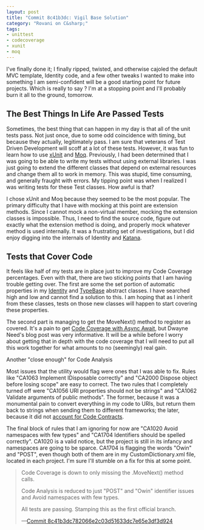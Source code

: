 ```yaml
---
layout: post
title: "Commit 8c41b3dc: Vigil Base Solution"
category: "Rovani on C&sharp;"
tags:
- unittest
- codecoverage
- xunit
- moq
---
```


I've finally done it; I finally ripped, twisted, and otherwise cajoled the default MVC template, Identity code, and a few other tweaks I wanted to make into something I am semi-confident will be a good starting point for future projects. Which is really to say ? I'm at a stopping point and I'll probably burn it all to the ground, tomorrow.

## The Best Things In Life Are Passed Tests

Sometimes, the best thing that can happen in my day is that all of the unit tests pass. Not just once, due to some odd coincidence with timing,
but because they actually, legitimately pass. I am sure that veterans of Test Driven Development will scoff at a lot of these tests. However,
it was fun to learn how to use [xUnit](https://xunit.github.io/) and [Moq](http://www.moqthis.com/). Previously, I had been determined that I was going to be able to write my tests without using
external libraries. I was just going to extend the different classes that depend on external resources and change them all to work in memory.
This was stupid, time consuming, and generally fraught with errors. My tipping point was when I realized I was writing tests for these Test classes.
How awful is that?

I chose xUnit and Moq because they seemed to be the most popular. The primary difficulty that I have with mocking at this point are extension methods.
Since I cannot mock a non-virtual member, mocking the extension classes is impossible. Thus, I need to find the source code, figure out exactly what
the extension method is doing, and properly mock whatever method is used internally. It was a frustrating set of investigations, but I did enjoy digging
into the internals of Identity and [Katana](https://katanaproject.codeplex.com/).

## Tests that Cover Code

It feels like half of my tests are in place just to improve my Code Coverage percentages. Even with that, there are two sticking points that I
am having trouble getting over. The first are some the set portion of automatic properties in my [Identity](https://github.com/drovani/Vigil/blob/VigilBaseSolution/Vigil.Data/Vigil.Data.Core/Identity.cs)
and [TypeBase](https://github.com/drovani/Vigil/blob/VigilBaseSolution/Vigil.Data/Vigil.Data.Core/TypeBase.cs) abstract classes. I have searched
high and low and cannot find a solution to this. I am hoping that as I inherit from these classes, tests on those new classes will happen to start
covering these properties.

The second part is managing to get the MoveNext() method to register as covered. It's a pain to get [Code Coverage with Async Await](http://blogs.msdn.com/b/dwayneneed/archive/2014/11/17/code-coverage-with-async-await.aspx),
but Dwayne Need's blog post was very informative. It will be a while before I worry about getting that in depth with the code coverage that I
will need to put all this work together for what amounts to no (seemingly) real gain.

Another "close enough" for Code Analysis

Most issues that the utility would flag were ones that I was able to fix. Rules like "CA1063 Implement IDisposable correctly" and "CA2000 Dispose
object before losing scope" are easy to correct. The two rules that I completely turned off were "CA1056 URI properties should not be strings" and
"CA1062 Validate arguments of public methods". The former, because it was a monumental pain to convert everything in my code to URIs, but return
them back to strings when sending them to different frameworks; the later, because it did not [account for Code Contracts](http://geekswithblogs.net/terje/archive/2010/10/14/making-static-code-analysis-and-code-contracts-work-together-or.aspx).

The final block of rules that I am ignoring for now are "CA1020 Avoid namespaces with few types" and "CA1704 Identifiers should be spelled
correctly". CA1020 is a valid notice, but the project is still in its infancy and namespaces are going to be sparce. CA1704 is flagging the
words "Owin" and "POST", even though both of them are in my CustomDictionary.xml file, located in each project. I'm sure I'll stumble on a fix
for this at some point.

> Code Coverage is down to only missing the .MoveNext() method calls.
>  
> Code Analysis is reduced to just "POST" and "Owin" identifier issues and Avoid namespaces with few types.
>  
> All tests are passing. Stamping this as the first official branch.
>  
> &mdash;[Commit 8c41b3dc782066e2c03d51633dc7e65e3df3d924](https://github.com/drovani/Vigil/tree/VigilBaseSolution)
